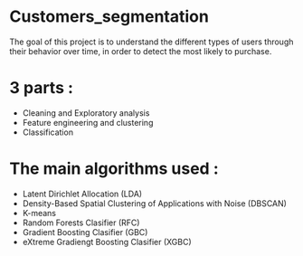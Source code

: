# Customers_segmentation
The goal of this project is to understand the different types of users through their behavior over time, in order to detect the most likely to purchase.

# 3 parts : 
- Cleaning and Exploratory analysis
- Feature engineering and clustering
- Classification 

# The main algorithms used : 
- Latent Dirichlet Allocation (LDA)
- Density-Based Spatial Clustering of Applications with Noise (DBSCAN)
- K-means
- Random Forests Clasifier (RFC)
- Gradient Boosting Clasifier (GBC)
- eXtreme Gradiengt Boosting Clasifier (XGBC)
